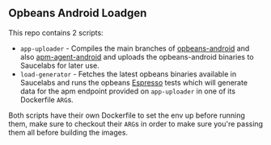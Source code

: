 Opbeans Android Loadgen
---

This repo contains 2 scripts:

* `app-uploader` - Compiles the main branches of [opbeans-android](https://github.com/elastic/opbeans-android) and
  also [apm-agent-android](https://github.com/elastic/apm-agent-android) and uploads the opbeans-android binaries to
  Saucelabs for later use.
* `load-generator` - Fetches the latest opbeans binaries available in Saucelabs and runs the
  opbeans [Espresso](https://developer.android.com/training/testing/espresso) tests which will generate data for the apm
  endpoint provided on `app-uploader` in one of its Dockerfile `ARG`s.

Both scripts have their own Dockerfile to set the env up before running them, make sure to checkout their `ARG`s in
order to make sure you're passing them all before building the images.
